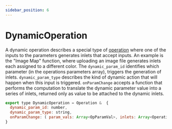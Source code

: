 ```yaml
---
sidebar_position: 6
---
```

# DynamicOperation

A dynamic operation describes a special type of [operation](./operation.md) where one of the inputs to the parameters generates inlets that accept inputs. An example is the "Image Map" function, where uploading an image file generates inlets each assigned to a different color. The `dynamic_param_id` identifies which parameter (in the operations parameters array), triggers the generation of inlets.  `dynamic_param_type` describes the kind of dynamic action that will happen when this input is triggered.  `onParamChange` accepts a function that performs the computation to translate the dynamic parameter value into a series of inlets, returned only as value to be attached to the dynamic inlets.   

```jsx title="src/app/core/model/datatypes.js"
export type DynamicOperation = Operation &  {
  dynamic_param_id: number,
  dynamic_param_type: string,
  onParamChange: ( param_vals: Array<OpParamVal>, inlets: Array<OperationInlet>, inlet_vals: Array<any>, changed_param_id: number, param_val: any) => Array<any>;
}
```